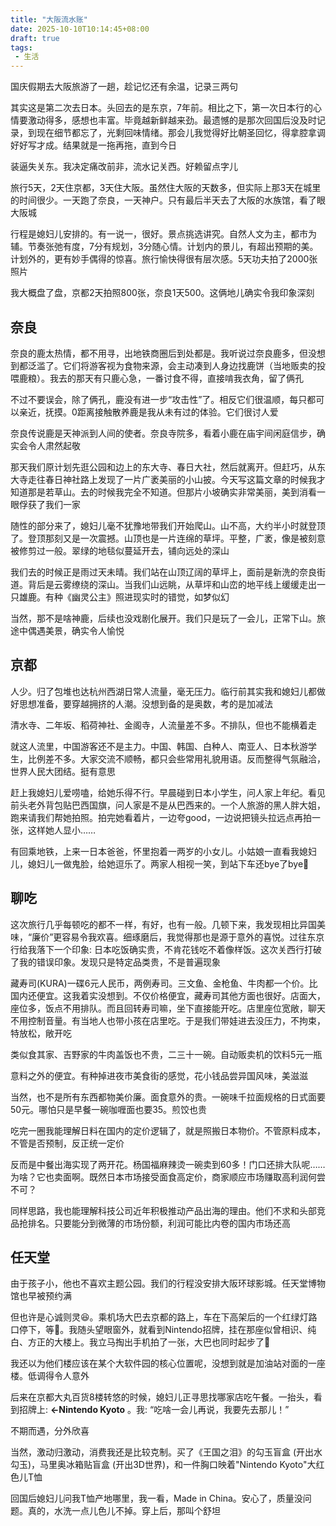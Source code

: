 ```yaml
---
title: "大阪流水账"
date: 2025-10-10T10:14:45+08:00
draft: true
tags:
 - 生活
---
```


国庆假期去大阪旅游了一趟，趁记忆还有余温，记录三两句

其实这是第二次去日本。头回去的是东京，7年前。相比之下，第一次日本行的心情要激动得多，感想也丰富。毕竟越新鲜越来劲。最遗憾的是那次回国后没及时记录，到现在细节都忘了，光剩回味情绪。那会儿我觉得好比朝圣回忆，得拿腔拿调好好写才成。结果就是一拖再拖，直到今日

装逼失关东。我决定痛改前非，流水记关西。好赖留点字儿

旅行5天，2天住京都，3天住大阪。虽然住大阪的天数多，但实际上那3天在城里的时间很少。一天跑了奈良，一天神户。只有最后半天去了大阪的水族馆，看了眼大阪城

行程是媳妇儿安排的。有一说一，很好。景点挑选讲究。自然人文为主，都市为辅。节奏张弛有度，7分有规划，3分随心情。计划内的景儿，有超出预期的美。计划外的，更有妙手偶得的惊喜。旅行愉快得很有层次感。5天功夫拍了2000张照片

我大概盘了盘，京都2天拍照800张，奈良1天500。这俩地儿确实令我印象深刻

## 奈良

奈良的鹿太热情，都不用寻，出地铁商圈后到处都是。我听说过奈良鹿多，但没想到都泛滥了。它们将游客视为食物来源，会主动凑到人身边找鹿饼（当地贩卖的投喂鹿粮）。我去的那天有只鹿心急，一番讨食不得，直接啃我衣角，留了俩孔

不过不要误会，除了俩孔，鹿没有进一步“攻击性”了。相反它们很温顺，每只都可以亲近，抚摸。0距离接触散养鹿是我从未有过的体验。它们很讨人爱

奈良传说鹿是天神派到人间的使者。奈良寺院多，看着小鹿在庙宇间闲庭信步，确实会令人肃然起敬

那天我们原计划先逛公园和边上的东大寺、春日大社，然后就离开。但赶巧，从东大寺走往春日神社路上发现了一片广袤美丽的小山披。今天写这篇文章的时候我才知道那是若草山。去的时候我完全不知道。但那片小坡确实非常美丽，美到消看一眼俘获了我们一家

随性的部分来了，媳妇儿毫不犹豫地带我们开始爬山。山不高，大约半小时就登顶了。登顶那刻又是一次震撼。山顶也是一片连绵的草坪。平整，广袤，像是被刻意被修剪过一般。翠绿的地毯似蔓延开去，铺向远处的深山

我们去的时候正是雨过天未晴。我们站在山顶辽阔的草坪上，面前是新洗的奈良街道。背后是云雾缭绕的深山。当我们山远眺，从草坪和山峦的地平线上缓缓走出一只雄鹿。有种《幽灵公主》照进现实时的错觉，如梦似幻

当然，那不是啥神鹿，后续也没戏剧化展开。我们只是玩了一会儿，正常下山。旅途中偶遇美景，确实令人愉悦

## 京都

人少。归了包堆也达杭州西湖日常人流量，毫无压力。临行前其实我和媳妇儿都做好思想准备，要穿越拥挤的人潮。没想到备的是奥数，考的是加减法

清水寺、二年坂‌、稻荷神社、金阁寺，人流量差不多。不排队，但也不能横着走

就这人流里，中国游客还不是主力。中国、韩国、白种人、南亚人、日本秋游学生，比例差不多。大家交流不顺畅，都只会些常用礼貌用语。反而整得气氛融洽，世界人民大团结。挺有意思

赶上我媳妇儿爱唠嗑，给她乐得不行。早晨碰到日本小学生，问人家上年纪。看见前头老外背包贴巴西国旗，问人家是不是从巴西来的。一个人旅游的黑人胖大姐，跑来请我们帮她拍照。拍完她看着片，一边夸good，一边说把镜头拉远点再拍一张，这样她人显小……

有回乘地铁，上来一日本爸爸，怀里抱着一两岁的小女儿。小姑娘一直看我媳妇儿，媳妇儿一做鬼脸，给她逗乐了。两家人相视一笑，到站下车还bye了bye👋

## 聊吃

这次旅行几乎每顿吃的都不一样，有好，也有一般。几顿下来，我发现相比异国美味，“廉价”更容易令我欢喜。细琢磨后，我觉得那也是源于意外的喜悦。过往东京行给我落下一个印象: 日本吃饭确实贵，不肯花钱吃不着像样饭。这次关西行打破了我的错误印象。发现只是特定品类贵，不是普遍现象

藏寿司(KURA)一碟6元人民币，两例寿司。三文鱼、金枪鱼、牛肉都一个价。比国内还便宜。这我着实没想到。不仅价格便宜，藏寿司其他方面也很好。店面大，座位多，饭点不用排队。而且回转寿司嘛，坐下直接能开吃。店里座位宽敞，聊天不用控制音量。有当地人也带小孩在店里吃。于是我们带娃进去没压力，不拘束，特放松，敞开吃

类似食其家、吉野家的牛肉盖饭也不贵，二三十一碗。自动贩卖机的饮料5元一瓶

意料之外的便宜。有种掉进夜市美食街的感觉，花小钱品尝异国风味，美滋滋

当然，也不是所有东西都物美价廉。面食意外的贵。一碗味千拉面规格的日式面要50元。哪怕只是早餐一碗咖喱面也要35。煎饺也贵

吃完一圈我能理解日料在国内的定价逻辑了，就是照搬日本物价。不管原料成本，不管是否预制，反正统一定价

反而是中餐出海实现了两开花。杨国福麻辣烫一碗卖到60多！门口还排大队呢……为啥？它也卖面啊。既然日本市场接受面食高定价，商家顺应市场赚取高利润何尝不可？

同样思路，我也能理解科技公司近年积极推动产品出海的理由。他们不求和头部竞品抢排名。只要能分到微薄的市场份额，利润可能比内卷的国内市场还高

## 任天堂

由于孩子小，他也不喜欢主题公园。我们的行程没安排大阪环球影城。任天堂博物馆也早被预约满

但也许是心诚则灵😆。乘机场大巴去京都的路上，车在下高架后的一个红绿灯路口停下，等🚥。我随头望眼窗外，就看到Nintendo招牌，挂在那座似曾相识、纯白、方正的大楼上。我立马掏出手机拍了一张，大巴也同时起步了🚥

我还以为他们楼应该在某个大软件园的核心位置呢，没想到就是加油站对面的一座楼。低调得令人意外

后来在京都大丸百货8楼转悠的时候，媳妇儿正寻思找哪家店吃午餐。一抬头，看到招牌上: **←Nintendo Kyoto** 。我: “吃啥一会儿再说，我要先去那儿！”

不期而遇，分外欣喜

当然，激动归激动，消费我还是比较克制。买了《王国之泪》的勾玉盲盒 (开出水勾玉)，马里奥冰箱贴盲盒 (开出3D世界)，和一件胸口映着"Nintendo Kyoto"大红色儿T恤

回国后媳妇儿问我T恤产地哪里，我一看，Made in China。安心了，质量没问题。真的，水洗一点儿色儿不掉。穿上后，那叫个舒坦